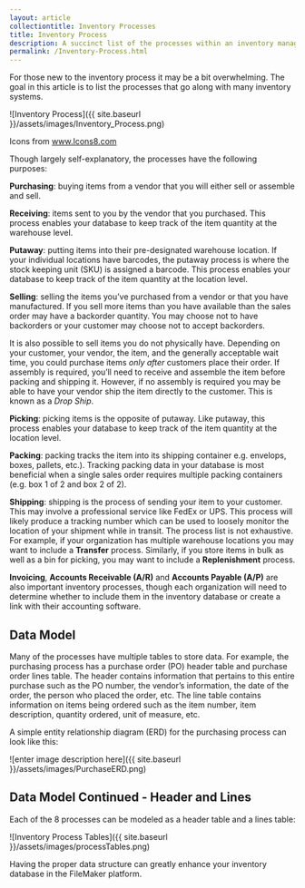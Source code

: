 ```yaml
---
layout: article
collectiontitle: Inventory Processes
title: Inventory Process
description: A succinct list of the processes within an inventory management system.
permalink: /Inventory-Process.html
---
```

For those new to the inventory process it may be a bit overwhelming.  The goal in this article is to list the processes that go along with many inventory systems.

![Inventory Process]({{ site.baseurl }}/assets/images/Inventory_Process.png)

<p class="citation">Icons from <a href="https://icons8.com">www.Icons8.com</a></p>

Though largely self-explanatory, the processes have the following purposes:

**Purchasing**: buying items from a vendor that you will either sell or assemble and sell.

**Receiving**: items sent to you by the vendor that you purchased.  This process enables your database to keep track of the item quantity at the warehouse level.

**Putaway**: putting items into their pre-designated warehouse location.  If your individual locations have barcodes, the putaway process is where the stock keeping unit (SKU) is assigned a barcode.  This process enables your database to keep track of the item quantity at the location level.

**Selling**: selling the items you’ve purchased from a vendor or that you have manufactured.  If you sell more items than you have available than the sales order may have a backorder quantity.  You may choose not to have backorders or your customer may choose not to accept backorders.

It is also possible to sell items you do not physically have.  Depending on your customer, your vendor, the item, and the generally acceptable wait time, you could purchase items *only after* customers place their order.  If assembly is required, you’ll need to receive and assemble the item before packing and shipping it.  However, if no assembly is required you may be able to have your vendor ship the item directly to the customer.  This is known as a *Drop Ship*.

**Picking**: picking items is the opposite of putaway.  Like putaway, this process enables your database to keep track of the item quantity at the location level.

**Packing**: packing tracks the item into its shipping container e.g. envelops, boxes, pallets, etc.).  Tracking packing data in your database is most beneficial when a single sales order requires multiple packing containers (e.g. box 1 of 2 and box 2 of 2).

**Shipping**: shipping is the process of sending your item to your customer.  This may involve a professional service like FedEx or UPS.  This process will likely produce a tracking number which can be used to loosely monitor the location of your shipment while in transit.
The process list is not exhaustive.  For example, if your organization has multiple warehouse locations you may want to include a **Transfer** process.  Similarly, if you store items in bulk as well as a bin for picking, you may want to include a **Replenishment** process.

**Invoicing**, **Accounts Receivable (A/R)** and **Accounts Payable (A/P)** are also important inventory processes, though each organization will need to determine whether to include them in the inventory database or create a link with their accounting software.

## Data Model

Many of the processes have multiple tables to store data.  For example, the purchasing process has a purchase order (PO) header table and purchase order lines table.  The header contains information that pertains to this entire purchase such as the PO number, the vendor’s information, the date of the order, the person who placed the order, etc.  The line table contains information on items being ordered such as the item number, item description, quantity ordered, unit of measure, etc.

A simple entity relationship diagram (ERD) for the purchasing process can look like this:

![enter image description here]({{ site.baseurl }}/assets/images/PurchaseERD.png)

## Data Model Continued - Header and Lines

Each of the 8 processes can be modeled as a header table and a lines table:

![Inventory Process Tables]({{ site.baseurl }}/assets/images/processTables.png)

Having the proper data structure can greatly enhance your inventory database in the FileMaker platform.
